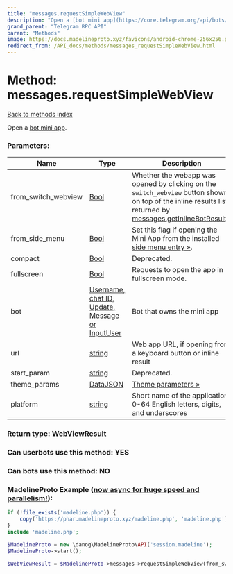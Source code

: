 ```yaml
---
title: "messages.requestSimpleWebView"
description: "Open a [bot mini app](https://core.telegram.org/api/bots/webapps)."
grand_parent: "Telegram RPC API"
parent: "Methods"
image: https://docs.madelineproto.xyz/favicons/android-chrome-256x256.png
redirect_from: /API_docs/methods/messages_requestSimpleWebView.html
---
```

# Method: messages.requestSimpleWebView
[Back to methods index](index.html)



Open a [bot mini app](https://core.telegram.org/api/bots/webapps).

### Parameters:

| Name     |    Type       | Description | Required |
|----------|---------------|-------------|----------|
|from\_switch\_webview|[Bool](/API_docs/types/Bool.html) | Whether the webapp was opened by clicking on the `switch_webview` button shown on top of the inline results list returned by [messages.getInlineBotResults](../methods/messages.getInlineBotResults.html). | Optional|
|from\_side\_menu|[Bool](/API_docs/types/Bool.html) | Set this flag if opening the Mini App from the installed [side menu entry »](https://core.telegram.org/api/bots/attach). | Optional|
|compact|[Bool](/API_docs/types/Bool.html) | Deprecated. | Optional|
|fullscreen|[Bool](/API_docs/types/Bool.html) | Requests to open the app in fullscreen mode. | Optional|
|bot|[Username, chat ID, Update, Message or InputUser](/API_docs/types/InputUser.html) | Bot that owns the mini app | Optional|
|url|[string](/API_docs/types/string.html) | Web app URL, if opening from a keyboard button or inline result | Optional|
|start\_param|[string](/API_docs/types/string.html) | Deprecated. | Optional|
|theme\_params|[DataJSON](/API_docs/types/DataJSON.html) | [Theme parameters »](https://core.telegram.org/api/bots/webapps#theme-parameters) | Optional|
|platform|[string](/API_docs/types/string.html) | Short name of the application; 0-64 English letters, digits, and underscores | Optional|


### Return type: [WebViewResult](/API_docs/types/WebViewResult.html)

### Can userbots use this method: **YES**

### Can bots use this method: **NO**


### MadelineProto Example ([now async for huge speed and parallelism!](https://docs.madelineproto.xyz/docs/ASYNC.html)):


```php
if (!file_exists('madeline.php')) {
    copy('https://phar.madelineproto.xyz/madeline.php', 'madeline.php');
}
include 'madeline.php';

$MadelineProto = new \danog\MadelineProto\API('session.madeline');
$MadelineProto->start();

$WebViewResult = $MadelineProto->messages->requestSimpleWebView(from_switch_webview: $Bool, from_side_menu: $Bool, compact: $Bool, fullscreen: $Bool, bot: $InputUser, url: 'string', start_param: 'string', theme_params: $DataJSON, platform: 'string', );
```

